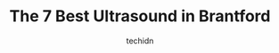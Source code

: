 ---
layout: ampstory
image: https://i0.wp.com/www.auto.or.id/wp-content/uploads/2023/06/brantford-radiology-group-shelllington-imaging-clinic-0-brantford-1686327395.jpeg?resize=640,853
author: techidn
featured: false
description: Brantford, Ontario, Canada is a haven for Ultrasound enthusiasts, boasting an impressive array of 7 top-notch establishments. Whether youre a seasoned connoisseur or simply curious to explo
title: The 7 Best Ultrasound in Brantford
cover:
   title: The 7 Best Ultrasound in Brantford
   subtitle: AUTO.OR.ID
   background: https://www.auto.or.id/wp-content/uploads/2023/06/brantford-radiology-group-shelllington-imaging-clinic-0-brantford-1686327395.jpeg

pages: 
 - layout: thirds
   top: <h1>#1 Brantford Medical Imaging</h1>
   bottom: "<p>Had an absolutely wonderful experience with our 20 week ultrasound! The technician was extremely knowledgeable and took the time to explain each aspect of the ultrasound </p>"
   background: https://www.auto.or.id/wp-content/uploads/2023/06/brantford-radiology-group-shelllington-imaging-clinic-1-brantford-1686327397.png
   backgroundblur: true
 - layout: thirds
   top: <h1>#2 Brantford Radiology Group - St. Paul Imaging Clinic</h1>
   bottom: "<p>353 St Paul Ave, Brantford, ON N3R 4N3, Canada</p>"
   background: https://www.auto.or.id/wp-content/uploads/2023/06/brantford-radiology-group-shelllington-imaging-clinic-2-brantford-1686327399.jpeg
   cta:
      link: https://www.auto.or.id/the-7-best-ultrasound-in-brantford/
      text: The 7 Best Ultrasound in Brantford
 - layout: thirds
   top: <h1>#3 brantford Radiology Group - XRAY Clinic</h1>
   bottom: "<p>270 King George Rd, Brantford, ON N3R 5L5, Canada</p>"
   background: https://images.unsplash.com/photo-1617814065893-00757125efab?ixlib=rb-4.0.3&ixid=MnwxMjA3fDB8MHxwaG90by1wYWdlfHx8fGVufDB8fHx8&auto=format&fit=crop&w=640&h=853&q=80
   cta:
      link: https://www.auto.or.id/the-7-best-ultrasound-in-brantford/
      text: The 7 Best Ultrasound in Brantford
 - layout: thirds
   top: <h1>#4 King George Medical Centre</h1>
   bottom: "<p>222 King George Rd, Brantford, ON N3R 5L4, Canada</p>"
   background: https://images.unsplash.com/photo-1637160969718-6618307797f4?ixlib=rb-4.0.3&ixid=MnwxMjA3fDB8MHxwaG90by1wYWdlfHx8fGVufDB8fHx8&auto=format&fit=crop&w=640&h=853&q=80
   cta:
      link: https://www.auto.or.id/the-7-best-ultrasound-in-brantford/
      text: The 7 Best Ultrasound in Brantford
 - layout: thirds
   top: <h1>#5 Brantford radiology group - Shelllington Imaging clinic</h1>
   bottom: "<p>40 Shellington Pl Unit 102, Brantford, ON N3S 0C5, Canada</p>"
   background: https://images.unsplash.com/photo-1627404958332-cd698bcce36c?ixlib=rb-4.0.3&ixid=MnwxMjA3fDB8MHxwaG90by1wYWdlfHx8fGVufDB8fHx8&auto=format&fit=crop&w=640&h=853&q=80
   cta:
      link: https://www.auto.or.id/the-7-best-ultrasound-in-brantford/
      text: The 7 Best Ultrasound in Brantford
 - layout: thirds
   top: <h1>#6 Brantford Radiology Group - Brant Imaging Clinic</h1>
   bottom: "<p>221 Brant Ave, Brantford, ON N3T 3J2, Canada</p>"
   background: https://images.unsplash.com/photo-1534285686845-f2a7844e65b1?ixlib=rb-4.0.3&ixid=MnwxMjA3fDB8MHxwaG90by1wYWdlfHx8fGVufDB8fHx8&auto=format&fit=crop&w=640&h=853&q=80
   cta:
      link: https://www.auto.or.id/the-7-best-ultrasound-in-brantford/
      text: The 7 Best Ultrasound in Brantford
 - layout: thirds
   top: <h1>#7 CML HealthCare Ultrasound clinic</h1>
   bottom: "<p>353 St Paul Ave, Brantford, ON N3T 3J2, Canada</p>"
   background: https://images.unsplash.com/photo-1636325780255-4159d2801864?ixlib=rb-4.0.3&ixid=MnwxMjA3fDB8MHxwaG90by1wYWdlfHx8fGVufDB8fHx8&auto=format&fit=crop&w=640&h=853&q=80
   cta:
      link: https://www.auto.or.id/the-7-best-ultrasound-in-brantford/
      text: The 7 Best Ultrasound in Brantford
 - layout: thirds
   middle: Continue reading...
   background: https://images.unsplash.com/photo-1579124688690-5476c5d01fde?ixlib=rb-4.0.3&ixid=MnwxMjA3fDB8MHxwaG90by1wYWdlfHx8fGVufDB8fHx8&auto=format&fit=crop&w=640&h=853&q=80
   cta:
      link: https://www.auto.or.id/the-7-best-ultrasound-in-brantford/
      text: The 7 Best Ultrasound in Brantford

---